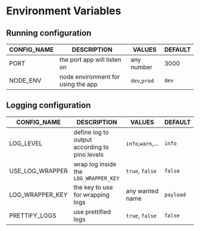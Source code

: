 # Environment Variables

## Running configuration

| CONFIG_NAME | DESCRIPTION | VALUES | DEFAULT |
| ----------- | ----------- | ------ | ------- |
| PORT | the port app will listen on | any number| 3000 |
| NODE_ENV | node environment for using the app | `dev`,`prod` | `dev` |


## Logging configuration
| CONFIG_NAME | DESCRIPTION | VALUES | DEFAULT |
|----|----|----|----|
| LOG_LEVEL | define log to output according to pino levels| `info`,`warn`,...| `info`|
| USE_LOG_WRAPPER | wrap log inside the `LOG_WRAPPER_KEY` | `true`, `false` | `false` |
| LOG_WRAPPER_KEY | the key to use for wrapping logs | any wanted name | `payload` |
| PRETTIFY_LOGS | use prettified logs | `true`, `false` | `false` |

